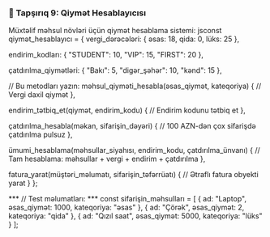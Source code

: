 ### 🎯 Tapşırıq 9: Qiymət Hesablayıcısı

Müxtəlif məhsul növləri üçün qiymət hesablama sistemi:
jsconst qiymət_hesablayıcı = {
  vergi_dərəcələri: {
    əsas: 18,
    qida: 0,
    lüks: 25
  },
  
  endirim_kodları: {
    "STUDENT": 10,
    "VIP": 15,
    "FIRST": 20
  },
  
  çatdırılma_qiymətləri: {
    "Bakı": 5,
    "digər_şəhər": 10,
    "kənd": 15
  },
  
  // Bu metodları yazın:
  məhsul_qiyməti_hesabla(əsas_qiymət, kateqoriya) {
    // Vergi daxil qiymət
  },
  
  endirim_tətbiq_et(qiymət, endirim_kodu) {
    // Endirim kodunu tətbiq et
  },
  
  çatdırılma_hesabla(məkan, sifarişin_dəyəri) {
    // 100 AZN-dən çox sifarişdə çatdırılma pulsuz
  },
  
  ümumi_hesablama(məhsullar_siyahısı, endirim_kodu, çatdırılma_ünvanı) {
    // Tam hesablama: məhsullar + vergi + endirim + çatdırılma
  },
  
  fatura_yarat(müştəri_məlumatı, sifarişin_təfərrüatı) {
    // Ətraflı fatura obyekti yarat
  }
};

*** // Test məlumatları: ***
const sifarişin_məhsulları = [
  { ad: "Laptop", əsas_qiymət: 1000, kateqoriya: "əsas" },
  { ad: "Çörək", əsas_qiymət: 2, kateqoriya: "qida" },
  { ad: "Qızıl saat", əsas_qiymət: 5000, kateqoriya: "lüks" }
];